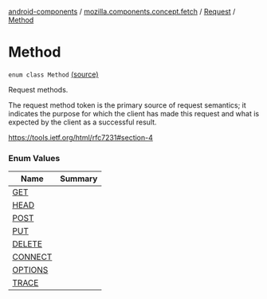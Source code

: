 [android-components](../../../index.md) / [mozilla.components.concept.fetch](../../index.md) / [Request](../index.md) / [Method](./index.md)

# Method

`enum class Method` [(source)](https://github.com/mozilla-mobile/android-components/blob/master/components/concept/fetch/src/main/java/mozilla/components/concept/fetch/Request.kt#L92)

Request methods.

The request method token is the primary source of request semantics;
it indicates the purpose for which the client has made this request
and what is expected by the client as a successful result.

https://tools.ietf.org/html/rfc7231#section-4

### Enum Values

| Name | Summary |
|---|---|
| [GET](-g-e-t.md) |  |
| [HEAD](-h-e-a-d.md) |  |
| [POST](-p-o-s-t.md) |  |
| [PUT](-p-u-t.md) |  |
| [DELETE](-d-e-l-e-t-e.md) |  |
| [CONNECT](-c-o-n-n-e-c-t.md) |  |
| [OPTIONS](-o-p-t-i-o-n-s.md) |  |
| [TRACE](-t-r-a-c-e.md) |  |
